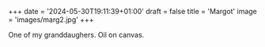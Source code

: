 +++
date = '2024-05-30T19:11:39+01:00'
draft = false
title = 'Margot'
image = 'images/marg2.jpg'
+++

One of my granddaughers. Oil on canvas. 